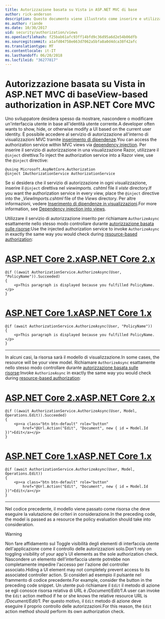 ```yaml
---
title: Autorizzazione basata su Vista in ASP.NET MVC di base
author: rick-anderson
description: Questo documento viene illustrato come inserire e utilizzare il servizio di autorizzazione all'interno di una visualizzazione Razor di ASP.NET Core.
ms.author: riande
ms.date: 10/30/2017
uid: security/authorization/views
ms.openlocfilehash: f25bab61afc93ff14bfd9c36d95a6d2e54b06dfb
ms.sourcegitcommit: a1afd04758e663d7062a5bfa8a0d4dca38f42afc
ms.translationtype: MT
ms.contentlocale: it-IT
ms.lasthandoff: 06/20/2018
ms.locfileid: "36277817"
---
```

# <a name="view-based-authorization-in-aspnet-core-mvc"></a><span data-ttu-id="3b01d-103">Autorizzazione basata su Vista in ASP.NET MVC di base</span><span class="sxs-lookup"><span data-stu-id="3b01d-103">View-based authorization in ASP.NET Core MVC</span></span>

<span data-ttu-id="3b01d-104">Uno sviluppatore desidera spesso da mostrare, nascondere o modificare un'interfaccia utente in base all'identità utente corrente.</span><span class="sxs-lookup"><span data-stu-id="3b01d-104">A developer often wants to show, hide, or otherwise modify a UI based on the current user identity.</span></span> <span data-ttu-id="3b01d-105">È possibile accedere al servizio di autorizzazione all'interno di visualizzazioni MVC tramite [inserimento di dipendenze](xref:fundamentals/dependency-injection#fundamentals-dependency-injection).</span><span class="sxs-lookup"><span data-stu-id="3b01d-105">You can access the authorization service within MVC views via [dependency injection](xref:fundamentals/dependency-injection#fundamentals-dependency-injection).</span></span> <span data-ttu-id="3b01d-106">Per inserire il servizio di autorizzazione in una visualizzazione Razor, utilizzare il `@inject` direttiva:</span><span class="sxs-lookup"><span data-stu-id="3b01d-106">To inject the authorization service into a Razor view, use the `@inject` directive:</span></span>

```cshtml
@using Microsoft.AspNetCore.Authorization
@inject IAuthorizationService AuthorizationService
```

<span data-ttu-id="3b01d-107">Se si desidera che il servizio di autorizzazione in ogni visualizzazione, inserire il `@inject` direttiva nel *viewimports. cshtml* file il *viste* directory.</span><span class="sxs-lookup"><span data-stu-id="3b01d-107">If you want the authorization service in every view, place the `@inject` directive into the *_ViewImports.cshtml* file of the *Views* directory.</span></span> <span data-ttu-id="3b01d-108">Per altre informazioni, vedere [Inserimento di dipendenze in visualizzazioni](xref:mvc/views/dependency-injection).</span><span class="sxs-lookup"><span data-stu-id="3b01d-108">For more information, see [Dependency injection into views](xref:mvc/views/dependency-injection).</span></span>

<span data-ttu-id="3b01d-109">Utilizzare il servizio di autorizzazione inserito per richiamare `AuthorizeAsync` esattamente nello stesso modo controllare durante [autorizzazione basata sulle risorse](xref:security/authorization/resourcebased#security-authorization-resource-based-imperative):</span><span class="sxs-lookup"><span data-stu-id="3b01d-109">Use the injected authorization service to invoke `AuthorizeAsync` in exactly the same way you would check during [resource-based authorization](xref:security/authorization/resourcebased#security-authorization-resource-based-imperative):</span></span>

# <a name="aspnet-core-2xtabaspnetcore2x"></a>[<span data-ttu-id="3b01d-110">ASP.NET Core 2.x</span><span class="sxs-lookup"><span data-stu-id="3b01d-110">ASP.NET Core 2.x</span></span>](#tab/aspnetcore2x)

```cshtml
@if ((await AuthorizationService.AuthorizeAsync(User, "PolicyName")).Succeeded)
{
    <p>This paragraph is displayed because you fulfilled PolicyName.</p>
}
```

# <a name="aspnet-core-1xtabaspnetcore1x"></a>[<span data-ttu-id="3b01d-111">ASP.NET Core 1.x</span><span class="sxs-lookup"><span data-stu-id="3b01d-111">ASP.NET Core 1.x</span></span>](#tab/aspnetcore1x)

```cshtml
@if (await AuthorizationService.AuthorizeAsync(User, "PolicyName"))
{
    <p>This paragraph is displayed because you fulfilled PolicyName.</p>
}
```

---

<span data-ttu-id="3b01d-112">In alcuni casi, la risorsa sarà il modello di visualizzazione.</span><span class="sxs-lookup"><span data-stu-id="3b01d-112">In some cases, the resource will be your view model.</span></span> <span data-ttu-id="3b01d-113">Richiamare `AuthorizeAsync` esattamente nello stesso modo controllare durante [autorizzazione basata sulle risorse](xref:security/authorization/resourcebased#security-authorization-resource-based-imperative):</span><span class="sxs-lookup"><span data-stu-id="3b01d-113">Invoke `AuthorizeAsync` in exactly the same way you would check during [resource-based authorization](xref:security/authorization/resourcebased#security-authorization-resource-based-imperative):</span></span>

# <a name="aspnet-core-2xtabaspnetcore2x"></a>[<span data-ttu-id="3b01d-114">ASP.NET Core 2.x</span><span class="sxs-lookup"><span data-stu-id="3b01d-114">ASP.NET Core 2.x</span></span>](#tab/aspnetcore2x)

```cshtml
@if ((await AuthorizationService.AuthorizeAsync(User, Model, Operations.Edit)).Succeeded)
{
    <p><a class="btn btn-default" role="button"
        href="@Url.Action("Edit", "Document", new { id = Model.Id })">Edit</a></p>
}
```

# <a name="aspnet-core-1xtabaspnetcore1x"></a>[<span data-ttu-id="3b01d-115">ASP.NET Core 1.x</span><span class="sxs-lookup"><span data-stu-id="3b01d-115">ASP.NET Core 1.x</span></span>](#tab/aspnetcore1x)

```cshtml
@if (await AuthorizationService.AuthorizeAsync(User, Model, Operations.Edit))
{
    <p><a class="btn btn-default" role="button"
        href="@Url.Action("Edit", "Document", new { id = Model.Id })">Edit</a></p>
}
```

---

<span data-ttu-id="3b01d-116">Nel codice precedente, il modello viene passato come risorsa che deve eseguire la valutazione dei criteri in considerazione.</span><span class="sxs-lookup"><span data-stu-id="3b01d-116">In the preceding code, the model is passed as a resource the policy evaluation should take into consideration.</span></span>

> [!WARNING]
> <span data-ttu-id="3b01d-117">Non fare affidamento sul Toggle visibilità degli elementi di interfaccia utente dell'applicazione come il controllo delle autorizzazioni solo.</span><span class="sxs-lookup"><span data-stu-id="3b01d-117">Don't rely on toggling visibility of your app's UI elements as the sole authorization check.</span></span> <span data-ttu-id="3b01d-118">Nascondere un elemento dell'interfaccia utente potrebbe non completamente impedire l'accesso per l'azione del controller associato.</span><span class="sxs-lookup"><span data-stu-id="3b01d-118">Hiding a UI element may not completely prevent access to its associated controller action.</span></span> <span data-ttu-id="3b01d-119">Si consideri ad esempio il pulsante nel frammento di codice precedente.</span><span class="sxs-lookup"><span data-stu-id="3b01d-119">For example, consider the button in the preceding code snippet.</span></span> <span data-ttu-id="3b01d-120">Un utente può richiamare il `Edit` il metodo di azione se egli conosce risorsa relativa di URL è */Document/Edit/1*.</span><span class="sxs-lookup"><span data-stu-id="3b01d-120">A user can invoke the `Edit` action method if he or she knows the relative resource URL is */Document/Edit/1*.</span></span> <span data-ttu-id="3b01d-121">Per questo motivo, il `Edit` metodo di azione deve eseguire il proprio controllo delle autorizzazioni.</span><span class="sxs-lookup"><span data-stu-id="3b01d-121">For this reason, the `Edit` action method should perform its own authorization check.</span></span>
